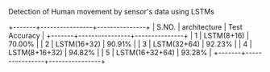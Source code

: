 Detection of Human movement by sensor's data using LSTMs

+-------+----------------+---------------+
| S.NO. | architecture | Test Accuracy |
+-------+----------------+---------------+
| 1 | LSTM(8+16) | 70.00% |
| 2 | LSTM(16+32) | 90.91% |
| 3 | LSTM(32+64) | 92.23% |
| 4 | LSTM(8+16+32) | 94.82% |
| 5 | LSTM(16+32+64) | 93.28% |
+-------+----------------+----------------+
